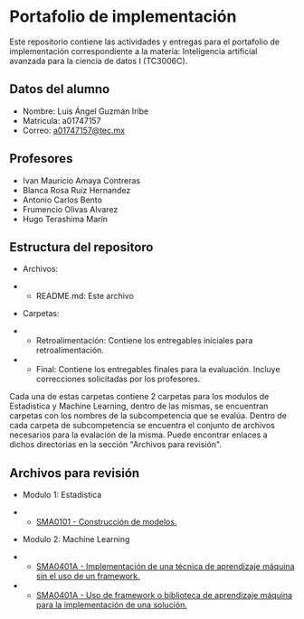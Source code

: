 # Portafolio de implementación

Este repositorio contiene las actividades y entregas para el portafolio de implementación correspondiente a la matería: Inteligencia artificial avanzada para la ciencia de datos I (TC3006C).

## Datos del alumno

* Nombre: Luis Ángel Guzmán Iribe
* Matricula: a01747157
* Correo: a01747157@tec.mx

## Profesores
* Ivan Mauricio Amaya Contreras
* Blanca Rosa Ruiz Hernandez
* Antonio Carlos Bento
* Frumencio Olivas Alvarez
* Hugo Terashima Marín

## Estructura del repositoro

* Archivos:
* * README.md: Este archivo

* Carpetas:
* * Retroalimentación: Contiene los entregables iniciales para retroalimentación.
* * Final: Contiene los entregables finales para la evaluación. Incluye correcciones solicitadas por los profesores.

Cada una de estas carpetas contiene 2 carpetas para los modulos de Estadistica y Machine Learning, dentro de las mismas, se encuentran carpetas con los nombres de la subcompetencia que se evalúa. Dentro de cada carpeta de subcompetencia se encuentra el conjunto de archivos necesarios para la evalación de la misma. Puede encontrar enlaces a dichos directorias en la sección "Archivos para revisión".

## Archivos para revisión
* Modulo 1: Estadistica
* * [SMA0101 - Construcción de modelos.](./Final/Modulo%201:%20Estadistica/)

* Modulo 2: Machine Learning
* * [SMA0401A - Implementación de una técnica de aprendizaje máquina sin el uso de un framework.](./Final/Modulo%202:%20Machine%20Learning/SMA0401A/No_Framework/)
* * [SMA0401A - Uso de framework o biblioteca de aprendizaje máquina para la implementación de una solución.](./Final/Modulo%202:%20Machine%20Learning/SMA0401A/No_Framework/)

